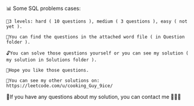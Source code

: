 📊 Some SQL problems cases:

  
	🪩3 levels: hard ( 10 questions ), medium ( 3 questions ), easy ( not yet ).
	
	📃You can find the questions in the attached word file ( in Question folder ).
	
	🔓You can solve those questions yourself or you can see my solution ( my solution in Solutions folder ).
	
	🐸Hope you like those questions.
	
	🔱You can see my other solutions on: https://leetcode.com/u/cooking_Guy_9ice/

📠If you have any questions about my solution, you can contact me 🧔🏻‍♂️
